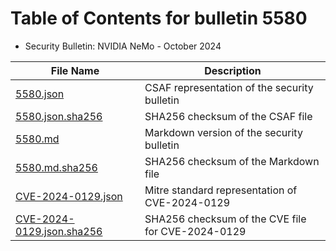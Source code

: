 # Table of Contents for bulletin 5580

 - Security Bulletin: NVIDIA NeMo - October 2024

| File Name | Description |
|-----------|-------------|
| [5580.json](5580.json) | CSAF representation of the security bulletin |
| [5580.json.sha256](5580.json.sha256) | SHA256 checksum of the CSAF file |
| [5580.md](5580.md) | Markdown version of the security bulletin |
| [5580.md.sha256](5580.md.sha256) | SHA256 checksum of the Markdown file |
| [CVE-2024-0129.json](CVE-2024-0129.json) | Mitre standard representation of CVE-2024-0129 |
| [CVE-2024-0129.json.sha256](CVE-2024-0129.json.sha256) | SHA256 checksum of the CVE file for CVE-2024-0129 |
